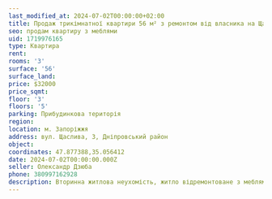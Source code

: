 ```yaml
---
last_modified_at: 2024-07-02T00:00:00+02:00
title: Продаж трикімнатної квартири 56 м² з ремонтом від власника на Щасливій
seo: продам квартиру з меблями
uid: 1719976165
type: Квартира
rent:
rooms: '3'
surface: '56'
surface_land:
price: $32000
price_sqmt:
floor: '3'
floors: '5'
parking: Прибудинкова територія
region:
location: м. Запоріжжя
address: вул. Щаслива, 3, Дніпровський район
object:
coordinates: 47.877388,35.056412
date: 2024-07-02T00:00:00.000Z
seller: Олександр Дзюба
phone: 380997162928
description: Вторинна житлова неухомість, житло відремонтоване з меблями і технікою, придатне і готове для проживання
---
```

